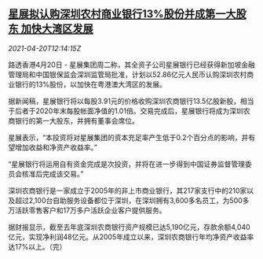 <!--1618921862000-->
[星展拟认购深圳农村商业银行13%股份并成第一大股东 加快大湾区发展](https://cn.reuters.com/article/dbs-shenzhen-rural-commercial-bank-0420-idCNKBS2C71JQ)
------

<div><i>2021-04-20T12:14:15Z</i></div><p>路透香港4月20日 - 星展集团周二称，其全资子公司星展银行已经获得新加坡金融管理局和中国银保监会深圳监管局批准，计划以52.86亿元人民币认购深圳农村商业银行的13%股份，以加快在粤港澳大湾区的发展。</p><p>据新闻稿，星展银行将以每股3.91元的价格收购深圳农商银行13.5亿股新股，相当于后者于2020年末每股帐面净值的1.01倍。交易完成后，星展银行将成为深圳农商银行的第一大股东，并拥有董事会席位。</p><p>星展表示，“本投资将对星展集团的资本充足率产生低于0.2个百分点的影响，并有望增加收益和净资产收益率。”</p><p>“星展银行将运用自有资金完成是次投资，并将在进一步得到中国证券监督管理委员会核准后完成该交易。”</p><p>深圳农商银行是一家成立于2005年的非上市商业银行，其217家支行中的210家以及超过2,100台自助服务设备都位于深圳，在深圳拥有3,600多名员工，为500多万活跃零售客户和17万多户活跃企业客户提供服务。</p><p>据财报显示，截至去年底深圳农商银行资产规模已达5,190亿元，存款余额4,040亿元，实现净利润48亿元。从2005年成立以来，深圳农商银行年均净资产收益率达17%以上。（完）</p>
